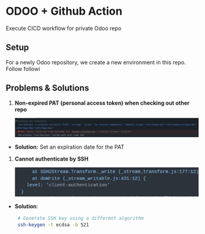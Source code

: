 # ODOO + Github Action

Execute CICD workflow for private Odoo repo

## Setup

For a newly Odoo repository, we create a new environment in this repo.
Follow followi

## Problems & Solutions

1. **Non-expired PAT (personal access token) when checking out other repo**

    ![img/erro_non_expired_token.png](img/erro_non_expired_token.png)

- **Solution:** Set an expiration date for the PAT

1. **Cannot authenticate by SSH**

   ![img/erro_ssh_action.png](img/erro_ssh_action.png)

- **Solution**:

    ```bash
     # Generate SSH key using a different algorithm
     ssh-keygen -t ecdsa -b 521
     ```
